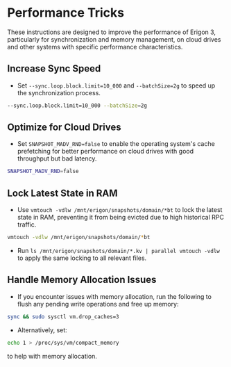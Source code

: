 # Performance Tricks


These instructions are designed to improve the performance of Erigon 3, particularly for synchronization and memory management, on cloud drives and other systems with specific performance characteristics.


## Increase Sync Speed

* Set `--sync.loop.block.limit=10_000` and `--batchSize=2g` to speed up the synchronization process.
```bash
--sync.loop.block.limit=10_000 --batchSize=2g
```

## Optimize for Cloud Drives

* Set `SNAPSHOT_MADV_RND=false` to enable the operating system's cache prefetching for better performance on cloud drives with good throughput but bad latency.
```bash
SNAPSHOT_MADV_RND=false
```

## Lock Latest State in RAM

* Use `vmtouch -vdlw /mnt/erigon/snapshots/domain/*bt` to lock the latest state in RAM, preventing it from being evicted due to high historical RPC traffic.
```bash
vmtouch -vdlw /mnt/erigon/snapshots/domain/*bt
```

* Run `ls /mnt/erigon/snapshots/domain/*.kv | parallel vmtouch -vdlw` to apply the same locking to all relevant files.

## Handle Memory Allocation Issues

* If you encounter issues with memory allocation, run the following to flush any pending write operations and free up memory: 
```bash
sync && sudo sysctl vm.drop_caches=3
```

* Alternatively, set:

```bash
echo 1 > /proc/sys/vm/compact_memory
```

to help with memory allocation.
